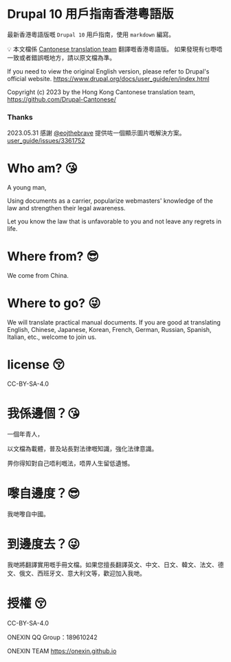 # Drupal 10 用戶指南香港粵語版

最新香港粵語版嘅 `Drupal 10` 用戶指南，使用 `markdown` 編寫。

💡 本文檔係 [Cantonese translation team](https://github.com/Drupal-Cantonese/) 翻譯嘅香港粵語版。 如果發現有乜嘢唔一致或者錯誤嘅地方，請以原文檔為準。

If you need to view the original English version, please refer to Drupal's official website. https://www.drupal.org/docs/user_guide/en/index.html

Copyright (c) 2023 by the Hong Kong Cantonese translation team, https://github.com/Drupal-Cantonese/

### Thanks
2023.05.31
感謝 [@eojthebrave](https://www.drupal.org/u/eojthebrave) 提供咗一個顯示圖片嘅解決方案。[user_guide/issues/3361752](https://www.drupal.org/project/user_guide/issues/3361752#comment-15084319)

# Who am? 😘
A young man, 

Using documents as a carrier, popularize webmasters' knowledge of the law and strengthen their legal awareness. 

Let you know the law that is unfavorable to you and not leave any regrets in life.

# Where from? 😎‍
We come from China.

# Where to go? 😜
We will translate practical manual documents. If you are good at translating English, Chinese, Japanese, Korean, French, German, Russian, Spanish, Italian, etc., welcome to join us.

# license 😚‍
CC-BY-SA-4.0


# 我係邊個？😘
一個年青人，

以文檔為載體，普及站長對法律嘅知識，強化法律意識。

畀你得知對自己唔利嘅法，唔畀人生留低遺憾。

# 嚟自邊度？😎‍
我哋嚟自中國。

# 到邊度去？😜
我哋將翻譯實用嘅手冊文檔。如果您擅長翻譯英文、中文、日文、韓文、法文、德文、俄文、西班牙文、意大利文等，歡迎加入我哋。

# 授權 😚‍
CC-BY-SA-4.0


ONEXIN QQ Group：189610242

ONEXIN TEAM https://onexin.github.io
